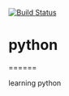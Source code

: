 

[![Build Status](http://ec2-52-25-196-188.us-west-2.compute.amazonaws.com/api/badge/github.com/ohal/python/status.svg?branch=master)](http://ec2-52-26-163-66.us-west-2.compute.amazonaws.com/github.com/ohal/python)



# python
======

learning python
